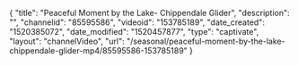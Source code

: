 {
    "title": "Peaceful Moment by the Lake- Chippendale Glider",
    "description": "",
    "channelid": "85595586",
    "videoid": "153785189",
    "date_created": "1520385072",
    "date_modified": "1520457877",
    "type": "captivate",
    "layout": "channelVideo",
    "url": "\/seasonal\/peaceful-moment-by-the-lake-chippendale-glider-mp4\/85595586-153785189"
}